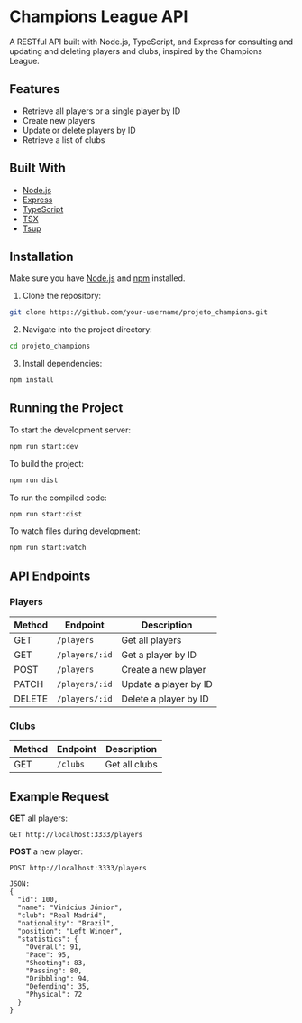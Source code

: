 # Champions League API

A RESTful API built with Node.js, TypeScript, and Express for consulting and updating and deleting players and clubs, inspired by the Champions League.


## Features

- Retrieve all players or a single player by ID
- Create new players
- Update or delete players by ID
- Retrieve a list of clubs

## Built With

* [Node.js](https://nodejs.org/)
* [Express](https://expressjs.com/)
* [TypeScript](https://www.typescriptlang.org/)
* [TSX](https://github.com/esbuild/tsx)
* [Tsup](https://tsup.egoist.dev/)


## Installation

Make sure you have [Node.js](https://nodejs.org/) and [npm](https://www.npmjs.com/) installed.

1. Clone the repository:

```bash
git clone https://github.com/your-username/projeto_champions.git
````

2. Navigate into the project directory:

```bash
cd projeto_champions
```

3. Install dependencies:

```bash
npm install
```

## Running the Project

To start the development server:

```bash
npm run start:dev
```

To build the project:

```bash
npm run dist
```

To run the compiled code:

```bash
npm run start:dist
```

To watch files during development:

```bash
npm run start:watch
```

## API Endpoints

### Players

| Method | Endpoint       | Description           |
| ------ | -------------- | --------------------- |
| GET    | `/players`     | Get all players       |
| GET    | `/players/:id` | Get a player by ID    |
| POST   | `/players`     | Create a new player   |
| PATCH  | `/players/:id` | Update a player by ID |
| DELETE | `/players/:id` | Delete a player by ID |

### Clubs

| Method | Endpoint | Description   |
| ------ | -------- | ------------- |
| GET    | `/clubs` | Get all clubs |

## Example Request

**GET** all players:

```http
GET http://localhost:3333/players
```

**POST** a new player:

```http
POST http://localhost:3333/players

JSON:
{
  "id": 100,
  "name": "Vinícius Júnior",
  "club": "Real Madrid",
  "nationality": "Brazil",
  "position": "Left Winger",
  "statistics": {
    "Overall": 91,
    "Pace": 95,
    "Shooting": 83,
    "Passing": 80,
    "Dribbling": 94,
    "Defending": 35,
    "Physical": 72
  }
}
```
